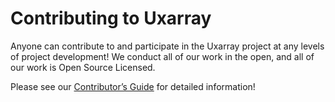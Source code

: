 # Contributing to Uxarray

Anyone can contribute to and participate in the Uxarray project
at any levels of project development! We conduct all of our work
in the open, and all of our work is Open Source Licensed.

Please see our
[Contributor’s Guide](https://uxarray.readthedocs.io/en/latest/contributing.html)
for detailed information!
